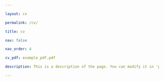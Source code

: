 ```yaml
---

layout: cv

permalink: /cv/

title: cv

nav: false

nav_order: 4

cv_pdf: example_pdf.pdf

description: This is a description of the page. You can modify it in 'pages/_cv.md'. You can also change or remove the top pdf download button.

---
```

